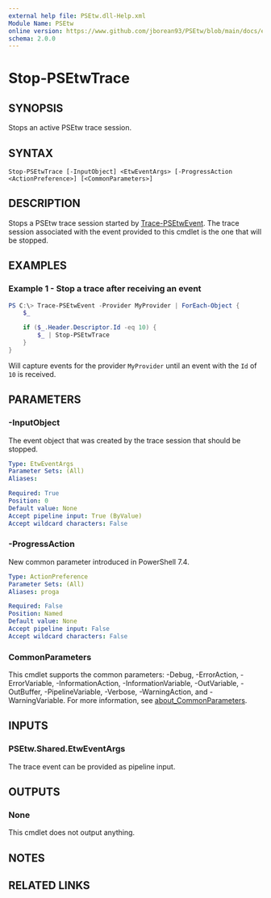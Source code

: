 ```yaml
---
external help file: PSEtw.dll-Help.xml
Module Name: PSEtw
online version: https://www.github.com/jborean93/PSEtw/blob/main/docs/en-US/Stop-PSEtwTrace.md
schema: 2.0.0
---
```


# Stop-PSEtwTrace

## SYNOPSIS
Stops an active PSEtw trace session.

## SYNTAX

```
Stop-PSEtwTrace [-InputObject] <EtwEventArgs> [-ProgressAction <ActionPreference>] [<CommonParameters>]
```

## DESCRIPTION
Stops a PSEtw trace session started by [Trace-PSEtwEvent](./Trace-PSEtwEvent.md).
The trace session associated with the event provided to this cmdlet is the one that will be stopped.

## EXAMPLES

### Example 1 - Stop a trace after receiving an event
```powershell
PS C:\> Trace-PSEtwEvent -Provider MyProvider | ForEach-Object {
    $_

    if ($_.Header.Descriptor.Id -eq 10) {
        $_ | Stop-PSEtwTrace
    }
}
```

Will capture events for the provider `MyProvider` until an event with the `Id` of `10` is received.

## PARAMETERS

### -InputObject
The event object that was created by the trace session that should be stopped.

```yaml
Type: EtwEventArgs
Parameter Sets: (All)
Aliases:

Required: True
Position: 0
Default value: None
Accept pipeline input: True (ByValue)
Accept wildcard characters: False
```

### -ProgressAction
New common parameter introduced in PowerShell 7.4.

```yaml
Type: ActionPreference
Parameter Sets: (All)
Aliases: proga

Required: False
Position: Named
Default value: None
Accept pipeline input: False
Accept wildcard characters: False
```

### CommonParameters
This cmdlet supports the common parameters: -Debug, -ErrorAction, -ErrorVariable, -InformationAction, -InformationVariable, -OutVariable, -OutBuffer, -PipelineVariable, -Verbose, -WarningAction, and -WarningVariable. For more information, see [about_CommonParameters](http://go.microsoft.com/fwlink/?LinkID=113216).

## INPUTS

### PSEtw.Shared.EtwEventArgs
The trace event can be provided as pipeline input.

## OUTPUTS

### None
This cmdlet does not output anything.

## NOTES

## RELATED LINKS
